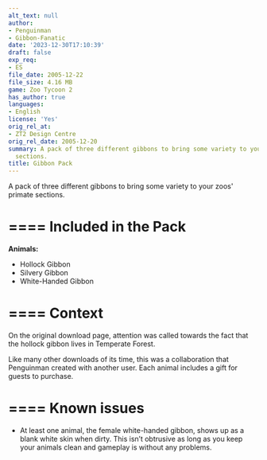 ```yaml
---
alt_text: null
author:
- Penguinman
- Gibbon-Fanatic
date: '2023-12-30T17:10:39'
draft: false
exp_req:
- ES
file_date: 2005-12-22
file_size: 4.16 MB
game: Zoo Tycoon 2
has_author: true
languages:
- English
license: 'Yes'
orig_rel_at:
- ZT2 Design Centre
orig_rel_date: 2005-12-20
summary: A pack of three different gibbons to bring some variety to your zoos' primate
  sections.
title: Gibbon Pack
---
```

A pack of three different gibbons to bring some variety to your zoos' primate sections.

====
Included in the Pack
====

**Animals:**
- Hollock Gibbon
- Silvery Gibbon
- White-Handed Gibbon

====
Context
====

On the original download page, attention was called towards the fact that the hollock gibbon lives in Temperate Forest.

Like many other downloads of its time, this was a collaboration that Penguinman created with another user. Each animal includes a gift for guests to purchase.

====
Known issues
====

- At least one animal, the female white-handed gibbon, shows up as a blank white skin when dirty. This isn’t obtrusive as long as you keep your animals clean and gameplay is without any problems.